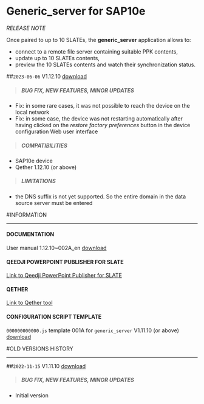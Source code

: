 # Generic_server for SAP10e
*RELEASE NOTE*

Once paired to up to 10 SLATEs, the **generic_server** application allows to:

- connect to a remote file server containing suitable PPK contents,
- update up to 10 SLATEs contents,
- preview the 10 SLATEs contents and watch their synchronization status.

##`2023-06-06` V1.12.10 [download](https://github.com/innes-labs/archives/downloads/sap10e/generic_server/V1.12.10/bm0032_generic_server-sap10e-setup-1.12.10.bin)
>##### **BUG FIX, NEW FEATURES, MINOR UPDATES**
- Fix: in some rare cases, it was not possible to reach the device on the local network
- Fix: in some case, the device was not restarting automatically after having clicked on the *restore factory preferences* button in the device configuration Web user interface
>##### **COMPATIBILITIES**
- SAP10e device
- Qether 1.12.10 (or above)
>##### **LIMITATIONS**
- the DNS suffix is not yet supported. So the entire domain in the data source server must be entered

#INFORMATION
***********************************************************************
#### **DOCUMENTATION**
User manual 1.12.10~002A_en [download](https://github.com/innes-labs/archives/downloads/sap10e/generic_server/V1.12.10/sap10e-generic-server-user_manual-1.12.10~002A_en.pdf)
#### **QEEDJI POWERPOINT PUBLISHER FOR SLATE**
[Link to Qeedji PowerPoint Publisher for SLATE](https://www.qeedji.tech/en/support/index.php?SAP10e/Qeedji_PowerPoint_Publisher_for_SLATE)
#### **QETHER**
[Link to Qether tool](https://www.qeedji.tech/en/support/index.php?SAP10e/Qether)
#### **CONFIGURATION SCRIPT TEMPLATE**
`000000000000.js` template 001A for `generic_server` V1.11.10 (or above) [download](https://github.com/innes-labs/archives/downloads/sap10e/generic_server/V1.11.10/configuration-script-template/000000000000.js)

#OLD VERSIONS HISTORY
***********************************************************************

##`2022-11-15` V1.11.10 [download](https://github.com/innes-labs/archives/downloads/sap10e/generic_server/V1.11.10/bm0032_generic_server-sap10e-setup-1.11.10.bin)
>##### **BUG FIX, NEW FEATURES, MINOR UPDATES**
- Initial version
